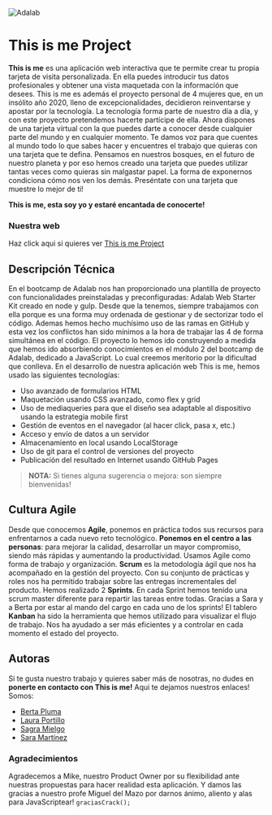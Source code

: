 ![Adalab](https://beta.adalab.es/resources/images/adalab-logo-155x61-bg-white.png)

# This is me Project

**This is me** es una aplicación web interactiva que te permite crear tu propia tarjeta de visita personalizada. En ella puedes introducir tus datos profesionales y obtener una vista maquetada con la información que desees.
This is me es además el proyecto personal de 4 mujeres que, en un insólito año 2020, lleno de excepcionalidades, decidieron reinventarse y apostar por la tecnología.
La tecnología forma parte de nuestro día a día, y con este proyecto pretendemos hacerte partícipe de ella. Ahora dispones de una tarjeta virtual con la que puedes darte a conocer desde cualquier parte del mundo y en cualquier momento.
Te damos voz para que cuentes al mundo todo lo que sabes hacer y encuentres el trabajo que quieras con una tarjeta que te defina.
Pensamos en nuestros bosques, en el futuro de nuestro planeta y por eso hemos creado una tarjeta que puedes utilizar tantas veces como quieras sin malgastar papel.
La forma de exponernos condiciona cómo nos ven los demás. Preséntate con una tarjeta que muestre lo mejor de ti!

**This is me, esta soy yo y estaré encantada de conocerte!**

### Nuestra web

Haz click aqui si quieres ver [This is me Project](http://beta.adalab.es/project-promo-l-module-2-team-2/)

## Descripción Técnica

En el bootcamp de Adalab nos han proporcionado una plantilla de proyecto con funcionalidades preinstaladas y preconfiguradas: Adalab Web Starter Kit creado en node y gulp.
Desde que la tenemos, siempre trabajamos con ella porque es una forma muy ordenada de gestionar y de sectorizar todo el código.
Ademas hemos hecho muchísimo uso de las ramas en GitHub y esta vez los conflictos han sido mínimos a la hora de trabajar las 4 de forma simultánea en el código.
El proyecto lo hemos ido construyendo a medida que hemos ido absorbiendo conocimientos en el módulo 2 del bootcamp de Adalab, dedicado a JavaScript. Lo cual creemos meritorio por la dificultad que conlleva.
En el desarrollo de nuestra aplicación web This is me, hemos usado las siguientes tecnologías:

- Uso avanzado de formularios HTML
- Maquetación usando CSS avanzado, como flex y grid
- Uso de mediaqueries para que el diseño sea adaptable al dispositivo usando la estrategia mobile first
- Gestión de eventos en el navegador (al hacer click, pasa x, etc.)
- Acceso y envío de datos a un servidor
- Almacenamiento en local usando LocalStorage
- Uso de git para el control de versiones del proyecto
- Publicación del resultado en Internet usando GitHub Pages

> **NOTA:** Si tienes alguna sugerencia o mejora: son siempre bienvenidas!

## Cultura Agile

Desde que conocemos **Agile**, ponemos en práctica todos sus recursos para enfrentarnos a cada nuevo reto tecnológico.
**Ponemos en el centro a las personas**: para mejorar la calidad, desarrollar un mayor compromiso, siendo más rápidas y aumentando la productividad.
Usamos Agile como forma de trabajo y organización.
**Scrum** es la metodología ágil que nos ha acompañado en la gestión del proyecto. Con su conjunto de prácticas y roles nos ha permitido trabajar sobre las entregas incrementales del producto.
Hemos realizado 2 **Sprints**. En cada Sprint hemos tenido una scrum master diferente para repartir las tareas entre todas. Gracias a Sara y a Berta por estar al mando del cargo en cada uno de los sprints!
El tablero **Kanban** ha sido la herramienta que hemos utilizado para visualizar el flujo de trabajo. Nos ha ayudado a ser más eficientes y a controlar en cada momento el estado del proyecto.

## Autoras

Si te gusta nuestro trabajo y quieres saber más de nosotras, no dudes en **ponerte en contacto con This is me!**
Aqui te dejamos nuestros enlaces!
Somos:

- [Berta Pluma ](https://www.linkedin.com/in/bertaplumasanjurjo/)
- [Laura Portillo](https://www.linkedin.com/in/laura-portillo-rodr%C3%ADguez-21965a86/)
- [Sagra Mielgo](https://www.linkedin.com/in/sagramielgo/)
- [Sara Martínez]()

### Agradecimientos

Agradecemos a Mike, nuestro Product Owner por su flexibilidad ante nuestras propuestas para hacer realidad esta aplicación. Y damos las gracias a nuestro profe Miguel del Mazo por darnos ánimo, aliento y alas para JavaScriptear!
`graciasCrack();`
